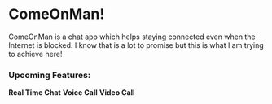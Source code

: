 # ComeOnMan!

ComeOnMan is a chat app which helps staying connected even when the Internet is blocked. I know that is a lot to promise but this is what I am trying to achieve here!

### Upcoming Features:
**Real Time Chat**
**Voice Call**
**Video Call**